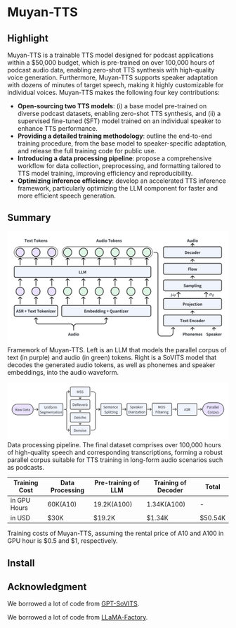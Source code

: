 # Muyan-TTS

## Highlight

Muyan-TTS is a trainable TTS model designed for podcast applications within a $50,000 budget, which is pre-trained on over 100,000 hours of podcast audio data, enabling zero-shot TTS synthesis with high-quality voice generation. Furthermore, Muyan-TTS supports speaker adaptation with dozens of minutes of target speech, making it highly customizable for individual voices. Muyan-TTS makes the following four key contributions:
- **Open-sourcing two TTS models**: (i) a base model pre-trained on diverse podcast datasets, enabling zero-shot TTS synthesis, and (ii) a supervised fine-tuned (SFT) model trained on an individual speaker to enhance TTS performance.
- **Providing a detailed training methodology**: outline the end-to-end training procedure, from the base model to speaker-specific adaptation, and release the full training code for public use.
- **Introducing a data processing pipeline**: propose a comprehensive workflow for data collection, preprocessing, and formatting tailored to TTS model training, improving efficiency and reproducibility.
- **Optimizing inference efficiency**: develop an accelerated TTS inference framework, particularly optimizing the LLM component for faster and more efficient speech generation.

## Summary

![Framework](assets/framework.png)
Framework of Muyan-TTS. Left is an LLM that models the parallel corpus of text (in purple) and audio (in green) tokens. Right is a SoVITS model that decodes the generated audio tokens, as well as phonemes and speaker embeddings, into the audio waveform.

![Pipeline](assets/pipeline.png)
Data processing pipeline. The final dataset comprises over 100,000 hours of high-quality speech and corresponding transcriptions, forming a robust parallel corpus suitable for TTS training in long-form audio scenarios such as podcasts.

| Training Cost   | Data Processing   | Pre-training of LLM| Training of Decoder | Total |
|-------|-------|-------|-------|-------|
| in GPU Hours   | 60K(A10)   | 19.2K(A100)| 1.34K(A100) | - |
| in USD   | $30K   | $19.2K| $1.34K | $50.54K |

Training costs of Muyan-TTS, assuming the rental price of A10 and A100 in GPU hour is $0.5 and $1, respectively.

## Install

## Acknowledgment

We borrowed a lot of code from [GPT-SoVITS](https://github.com/RVC-Boss/GPT-SoVITS).

We borrowed a lot of code from [LLaMA-Factory](https://github.com/hiyouga/LLaMA-Factory).